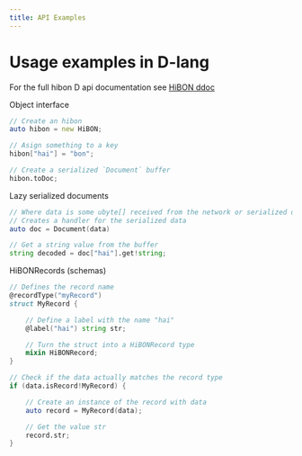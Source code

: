 ```yaml
---
title: API Examples
---
```


# Usage examples in D-lang

For the full hibon D api documentation see [HiBON ddoc](https://ddoc.tagion.org/tagion.hibon.html)

Object interface

```d
// Create an hibon
auto hibon = new HiBON;

// Asign something to a key
hibon["hai"] = "bon";

// Create a serialized `Document` buffer
hibon.toDoc;
```

Lazy serialized documents

```d
// Where data is some ubyte[] received from the network or serialized directly from a hibon
// Creates a handler for the serialized data
auto doc = Document(data)

// Get a string value from the buffer
string decoded = doc["hai"].get!string;
```

HiBONRecords (schemas)

```d
// Defines the record name
@recordType("myRecord")
struct MyRecord {

    // Define a label with the name "hai"
    @label("hai") string str;

    // Turn the struct into a HiBONRecord type
    mixin HiBONRecord;
}

// Check if the data actually matches the record type
if (data.isRecord!MyRecord) {

    // Create an instance of the record with data
    auto record = MyRecord(data);

    // Get the value str
    record.str;
}
```
